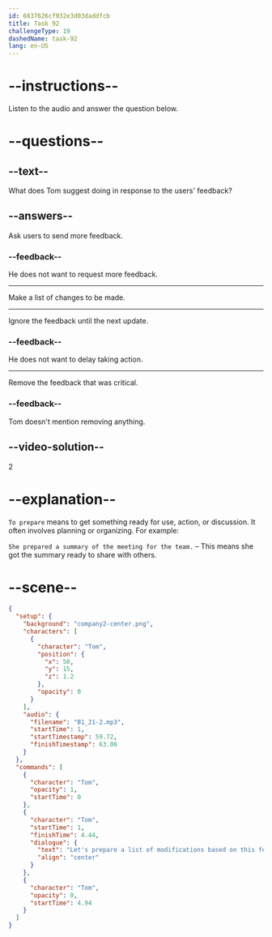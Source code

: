 ```yaml
---
id: 6837626cf932e3d03daddfcb
title: Task 92
challengeType: 19
dashedName: task-92
lang: en-US
---
```


<!-- (Audio) Tom: Let's prepare a list of modifications based on this feedback. -->

# --instructions--

Listen to the audio and answer the question below.

# --questions--

## --text--

What does Tom suggest doing in response to the users' feedback?

## --answers--

Ask users to send more feedback.

### --feedback--

He does not want to request more feedback.

---

Make a list of changes to be made.

---

Ignore the feedback until the next update.

### --feedback--

He does not want to delay taking action.

---

Remove the feedback that was critical.

### --feedback--

Tom doesn't mention removing anything.

## --video-solution--

2

# --explanation--

`To prepare` means to get something ready for use, action, or discussion. It often involves planning or organizing. For example:

`She prepared a summary of the meeting for the team.` – This means she got the summary ready to share with others.

# --scene--

```json
{
  "setup": {
    "background": "company2-center.png",
    "characters": [
      {
        "character": "Tom",
        "position": {
          "x": 50,
          "y": 15,
          "z": 1.2
        },
        "opacity": 0
      }
    ],
    "audio": {
      "filename": "B1_21-2.mp3",
      "startTime": 1,
      "startTimestamp": 59.72,
      "finishTimestamp": 63.06
    }
  },
  "commands": [
    {
      "character": "Tom",
      "opacity": 1,
      "startTime": 0
    },
    {
      "character": "Tom",
      "startTime": 1,
      "finishTime": 4.44,
      "dialogue": {
        "text": "Let's prepare a list of modifications based on this feedback.",
        "align": "center"
      }
    },
    {
      "character": "Tom",
      "opacity": 0,
      "startTime": 4.94
    }
  ]
}
```
